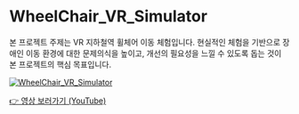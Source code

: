 # WheelChair_VR_Simulator
본 프로젝트 주제는 VR 지하철역 휠체어 이동 체험입니다.
현실적인 체험을 기반으로 장애인 이동 환경에 대한 문제의식을 높이고, 개선의 필요성을 느낄 수 있도록 돕는 것이 본 프로젝트의 핵심 목표입니다.

[![WheelChair_VR_Simulator](https://img.youtube.com/vi/ChcSvvn6YMM/0.jpg)](https://www.youtube.com/watch?v=ChcSvvn6YMM)

[👉 영상 보러가기 (YouTube)](https://www.youtube.com/watch?v=ChcSvvn6YMM)
